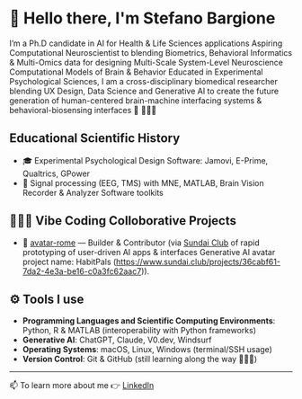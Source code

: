 # 👋 Hello there, I'm Stefano Bargione

I’m a Ph.D candidate in AI for Health & Life Sciences applications 
Aspiring Computational Neuroscientist to blending Biometrics, Behavioral Informatics & Multi-Omics data for designing Multi-Scale System-Level Neuroscience Computational Models of Brain & Behavior 
Educated in Experimental Psychological Sciences, I am a cross-disciplinary biomedical researcher blending UX Design, Data Science and Generative AI to create the future generation of human-centered brain-machine interfacing systems & behavioral-biosensing interfaces 🤖 🦾🦿🧠

## Educational Scientific History

- 🎓 Experimental Psychological Design Software: Jamovi, E-Prime, Qualtrics, GPower
- 🧬 Signal processing (EEG, TMS) with MNE, MATLAB, Brain Vision Recorder & Analyzer Software toolkits

## 👨🏼‍💻 Vibe Coding Colloborative Projects  

- 🧪 [avatar-rome](https://github.com/ku894/avatar-rome) — Builder & Contributor (via [Sundai Club]([https://www.sundai.club/projects]) of rapid prototyping of user-driven AI apps & interfaces
 Generative AI avatar project name: HabitPals (https://www.sundai.club/projects/36cabf61-7da2-4e3a-be16-c0a3fc62aac7)).


## ⚙️ Tools I use

- **Programming Languages and Scientific Computing Environments**: Python, R & MATLAB (interoperability with Python frameworks)  
- **Generative AI**: ChatGPT, Claude, V0.dev, Windsurf  
- **Operating Systems**: macOS, Linux, Windows (terminal/SSH usage)
- **Version Control**: Git & GitHub (still learning along the way 👨🏼‍💻)

---

📫 To learn more about me 👉 [LinkedIn](https://www.linkedin.com/in/stefano-bargione)
